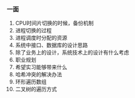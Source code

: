 ### 一面

1. CPU时间片切换的时候，备份机制
2. 进程切换的过程
3. 进程调度时分配的资源
4. 系统中接口、数据库的设计思路
5. 除了业务上的设计，系统技术上的设计有什么考虑
6. 职业规划
7. 希望实习能够带来什么
8. 哈希冲突的解决办法
9. 环形遍历数组
10. 二叉树的遍历方式


